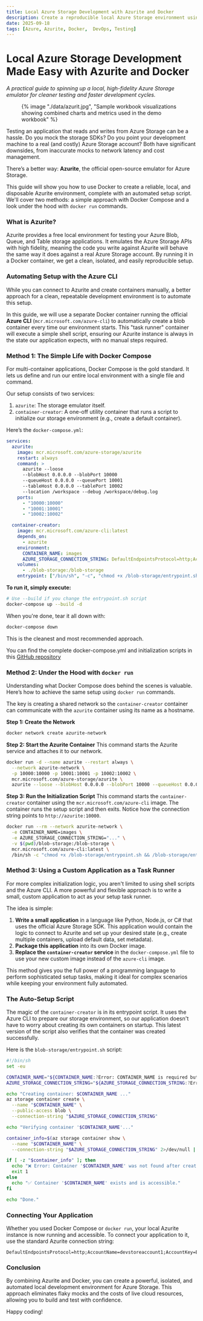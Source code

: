 ```yaml
---
title: Local Azure Storage Development with Azurite and Docker
description: Create a reproducible local Azure Storage environment using Azurite and Docker. Includes Docker Compose and docker run examples, an automated initialization script, and guidance for integrating Azurite with your application tests.
date: 2025-09-18
tags: [Azure, Azurite, Docker,  DevOps, Testing]
---
```


# Local Azure Storage Development Made Easy with Azurite and Docker

*A practical guide to spinning up a local, high-fidelity Azure Storage emulator for cleaner testing and faster development cycles.*

<figure>
  {% image "./data/azurit.jpg", "Sample workbook visualizations showing combined charts and metrics used in the demo workbook" %}
</figure> 

Testing an application that reads and writes from Azure Storage can be a hassle. Do you mock the storage SDKs? Do you point your development machine to a real (and costly) Azure Storage account? Both have significant downsides, from inaccurate mocks to network latency and cost management.

There’s a better way: **Azurite**, the official open-source emulator for Azure Storage.

This guide will show you how to use Docker to create a reliable, local, and disposable Azurite environment, complete with an automated setup script. We'll cover two methods: a simple approach with Docker Compose and a look under the hood with `docker run` commands.

### What is Azurite?

Azurite provides a free local environment for testing your Azure Blob, Queue, and Table storage applications. It emulates the Azure Storage APIs with high fidelity, meaning the code you write against Azurite will behave the same way it does against a real Azure Storage account. By running it in a Docker container, we get a clean, isolated, and easily reproducible setup.

### Automating Setup with the Azure CLI

While you can connect to Azurite and create containers manually, a better approach for a clean, repeatable development environment is to automate this setup.

In this guide, we will use a separate Docker container running the official **Azure CLI** (`mcr.microsoft.com/azure-cli`) to automatically create a blob container every time our environment starts. This "task runner" container will execute a simple shell script, ensuring our Azurite instance is always in the state our application expects, with no manual steps required.

### Method 1: The Simple Life with Docker Compose

For multi-container applications, Docker Compose is the gold standard. It lets us define and run our entire local environment with a single file and command.

Our setup consists of two services:
1.  `azurite`: The storage emulator itself.
2.  `container-creator`: A one-off utility container that runs a script to initialize our storage environment (e.g., create a default container).

Here’s the `docker-compose.yml`:

```yaml
services:
  azurite:
    image: mcr.microsoft.com/azure-storage/azurite
    restart: always
    command: >
      azurite --loose
      --blobHost 0.0.0.0 --blobPort 10000
      --queueHost 0.0.0.0 --queuePort 10001
      --tableHost 0.0.0.0 --tablePort 10002
      --location /workspace --debug /workspace/debug.log
    ports:
      - "10000:10000"
      - "10001:10001"
      - "10002:10002"

  container-creator:
    image: mcr.microsoft.com/azure-cli:latest
    depends_on:
      - azurite
    environment:
      CONTAINER_NAME: images
      AZURE_STORAGE_CONNECTION_STRING: DefaultEndpointsProtocol=http;AccountName=devstoreaccount1;AccountKey=Eby8vdM02xNOcqFlqUwJPLlmEtlCDXJ1OUzFT50uSRZ6IFsuFq2UVErCz4I6tq/K1SZFPTOtr/KBHBeksoGMGw==;BlobEndpoint=http://azurite:10000/devstoreaccount1;
    volumes:
      - ./blob-storage:/blob-storage
    entrypoint: ["/bin/sh", "-c", "chmod +x /blob-storage/entrypoint.sh && /blob-storage/entrypoint.sh"]
```

**To run it, simply execute:**

```bash
# Use --build if you change the entrypoint.sh script
docker-compose up --build -d
```

When you're done, tear it all down with:

```bash
docker-compose down
```

This is the cleanest and most recommended approach.

You can find the complete docker-compose.yml and initialization scripts in this [GitHub repository](https://github.com/olehrechukh/azurite-container)

### Method 2: Under the Hood with `docker run`

Understanding what Docker Compose does behind the scenes is valuable. Here’s how to achieve the same setup using `docker run` commands.

The key is creating a shared network so the `container-creator` container can communicate with the `azurite` container using its name as a hostname.

**Step 1: Create the Network**
```bash
docker network create azurite-network
```

**Step 2: Start the Azurite Container**
This command starts the Azurite service and attaches it to our network.
```bash
docker run -d --name azurite --restart always \
  --network azurite-network \
  -p 10000:10000 -p 10001:10001 -p 10002:10002 \
  mcr.microsoft.com/azure-storage/azurite \
  azurite --loose --blobHost 0.0.0.0 --blobPort 10000 --queueHost 0.0.0.0 --queuePort 10001 --tableHost 0.0.0.0 --tablePort 10002 --location /workspace --debug /workspace/debug.log
```

**Step 3: Run the Initialization Script**
This command starts the `container-creator` container using the `mcr.microsoft.com/azure-cli` image. The container runs the setup script and then exits. Notice how the connection string points to `http://azurite:10000`.
```bash
docker run --rm --network azurite-network \
  -e CONTAINER_NAME=images \
  -e AZURE_STORAGE_CONNECTION_STRING="..." \
  -v $(pwd)/blob-storage:/blob-storage \
  mcr.microsoft.com/azure-cli:latest \
  /bin/sh -c "chmod +x /blob-storage/entrypoint.sh && /blob-storage/entrypoint.sh"
```

### Method 3: Using a Custom Application as a Task Runner

For more complex initialization logic, you aren't limited to using shell scripts and the Azure CLI. A more powerful and flexible approach is to write a small, custom application to act as your setup task runner.

The idea is simple:
1.  **Write a small application** in a language like Python, Node.js, or C# that uses the official Azure Storage SDK. This application would contain the logic to connect to Azurite and set up your desired state (e.g., create multiple containers, upload default data, set metadata).
2.  **Package this application** into its own Docker image.
3.  **Replace the `container-creator` service** in the `docker-compose.yml` file to use your new custom image instead of the `azure-cli` image.

This method gives you the full power of a programming language to perform sophisticated setup tasks, making it ideal for complex scenarios while keeping your environment fully automated.

### The Auto-Setup Script

The magic of the `container-creator` is in its entrypoint script. It uses the Azure CLI to prepare our storage environment, so our application doesn't have to worry about creating its own containers on startup. This latest version of the script also verifies that the container was created successfully.

Here is the `blob-storage/entrypoint.sh` script:
```bash
#!/bin/sh
set -eu

CONTAINER_NAME="${CONTAINER_NAME:?Error: CONTAINER_NAME is required but not set}"
AZURE_STORAGE_CONNECTION_STRING="${AZURE_STORAGE_CONNECTION_STRING:?Error: AZURE_STORAGE_CONNECTION_STRING is required but not set}"

echo "Creating container: $CONTAINER_NAME ..."
az storage container create \
  --name "$CONTAINER_NAME" \
  --public-access blob \
  --connection-string "$AZURE_STORAGE_CONNECTION_STRING"

echo "Verifying container '$CONTAINER_NAME'..."

container_info=$(az storage container show \
  --name "$CONTAINER_NAME" \
  --connection-string "$AZURE_STORAGE_CONNECTION_STRING" 2>/dev/null || true)

if [ -z "$container_info" ]; then
  echo "❌ Error: Container '$CONTAINER_NAME' was not found after creation." >&2
  exit 1
else
  echo "✅ Container '$CONTAINER_NAME' exists and is accessible."
fi

echo "Done."
```

### Connecting Your Application

Whether you used Docker Compose or `docker run`, your local Azurite instance is now running and accessible. To connect your application to it, use the standard Azurite connection string:

```
DefaultEndpointsProtocol=http;AccountName=devstoreaccount1;AccountKey=Eby8vdM02xNOcqFlqUwJPLlmEtlCDXJ1OUzFT50uSRZ6IFsuFq2UVErCz4I6tq/K1SZFPTOtr/KBHBeksoGMGw==;BlobEndpoint=http://127.0.0.1:10000/devstoreaccount1;
```

### Conclusion

By combining Azurite and Docker, you can create a powerful, isolated, and automated local development environment for Azure Storage. This approach eliminates flaky mocks and the costs of live cloud resources, allowing you to build and test with confidence.

Happy coding!
